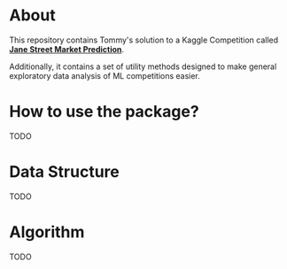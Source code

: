 # About
This repository contains Tommy's solution to a Kaggle Competition called [**Jane Street Market Prediction**](https://www.kaggle.com/c/jane-street-market-prediction). 

Additionally, it contains a set of utility methods designed to make general exploratory data analysis of ML competitions easier. 

# How to use the package?
TODO

# Data Structure
TODO

# Algorithm
TODO


